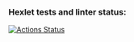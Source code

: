 ### Hexlet tests and linter status:
[![Actions Status](https://github.com/MrNovan/devops-for-programmers-project-77/actions/workflows/hexlet-check.yml/badge.svg)](https://github.com/MrNovan/devops-for-programmers-project-77/actions)